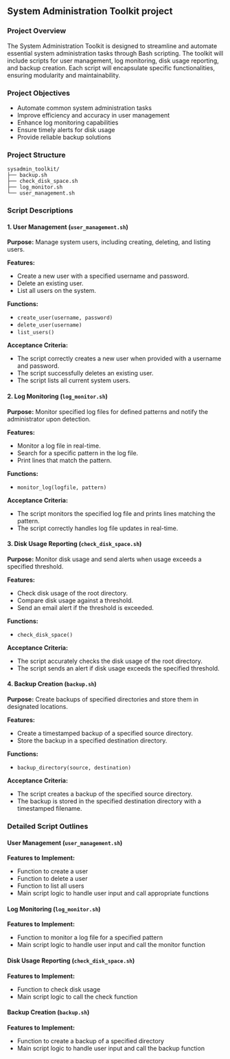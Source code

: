 ## System Administration Toolkit project

### Project Overview

The System Administration Toolkit is designed to streamline and automate essential system administration tasks through Bash scripting. The toolkit will include scripts for user management, log monitoring, disk usage reporting, and backup creation. Each script will encapsulate specific functionalities, ensuring modularity and maintainability.

### Project Objectives

- Automate common system administration tasks
- Improve efficiency and accuracy in user management
- Enhance log monitoring capabilities
- Ensure timely alerts for disk usage
- Provide reliable backup solutions

### Project Structure

```
sysadmin_toolkit/
├── backup.sh
├── check_disk_space.sh
├── log_monitor.sh
└── user_management.sh
```

### Script Descriptions

#### 1. User Management (`user_management.sh`)

**Purpose:** 
Manage system users, including creating, deleting, and listing users.

**Features:**
- Create a new user with a specified username and password.
- Delete an existing user.
- List all users on the system.

**Functions:**
- `create_user(username, password)`
- `delete_user(username)`
- `list_users()`

**Acceptance Criteria:**
- The script correctly creates a new user when provided with a username and password.
- The script successfully deletes an existing user.
- The script lists all current system users.

#### 2. Log Monitoring (`log_monitor.sh`)

**Purpose:**
Monitor specified log files for defined patterns and notify the administrator upon detection.

**Features:**
- Monitor a log file in real-time.
- Search for a specific pattern in the log file.
- Print lines that match the pattern.

**Functions:**
- `monitor_log(logfile, pattern)`

**Acceptance Criteria:**
- The script monitors the specified log file and prints lines matching the pattern.
- The script correctly handles log file updates in real-time.

#### 3. Disk Usage Reporting (`check_disk_space.sh`)

**Purpose:**
Monitor disk usage and send alerts when usage exceeds a specified threshold.

**Features:**
- Check disk usage of the root directory.
- Compare disk usage against a threshold.
- Send an email alert if the threshold is exceeded.

**Functions:**
- `check_disk_space()`

**Acceptance Criteria:**
- The script accurately checks the disk usage of the root directory.
- The script sends an alert if disk usage exceeds the specified threshold.

#### 4. Backup Creation (`backup.sh`)

**Purpose:**
Create backups of specified directories and store them in designated locations.

**Features:**
- Create a timestamped backup of a specified source directory.
- Store the backup in a specified destination directory.

**Functions:**
- `backup_directory(source, destination)`

**Acceptance Criteria:**
- The script creates a backup of the specified source directory.
- The backup is stored in the specified destination directory with a timestamped filename.

### Detailed Script Outlines

#### User Management (`user_management.sh`)

**Features to Implement:**
- Function to create a user
- Function to delete a user
- Function to list all users
- Main script logic to handle user input and call appropriate functions

#### Log Monitoring (`log_monitor.sh`)

**Features to Implement:**
- Function to monitor a log file for a specified pattern
- Main script logic to handle user input and call the monitor function

#### Disk Usage Reporting (`check_disk_space.sh`)

**Features to Implement:**
- Function to check disk usage
- Main script logic to call the check function

#### Backup Creation (`backup.sh`)

**Features to Implement:**
- Function to create a backup of a specified directory
- Main script logic to handle user input and call the backup function